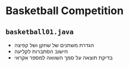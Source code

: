 # Basketball Competition

## `basketball01.java`

* הגדרת משתנים של שחקן ושל קפיצה
* חישוב הסתברות לקליעה
* בדיקת תוצאה על סמך השוואה למספר אקראי

